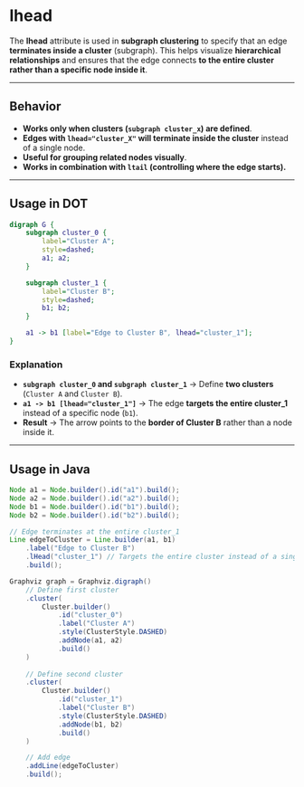 # lhead

The **lhead** attribute is used in **subgraph clustering** to specify that an edge **terminates inside a cluster** (subgraph). This helps visualize **hierarchical relationships** and ensures that the edge connects **to the entire cluster rather than a specific node inside it**.

------

## **Behavior**

- **Works only when clusters (`subgraph cluster_x`) are defined**.
- **Edges with `lhead="cluster_X"` will terminate inside the cluster** instead of a single node.
- **Useful for grouping related nodes visually**.
- **Works in combination with `ltail` (controlling where the edge starts).**

------

## **Usage in DOT**

```dot
digraph G {
    subgraph cluster_0 {
        label="Cluster A";
        style=dashed;
        a1; a2;
    }

    subgraph cluster_1 {
        label="Cluster B";
        style=dashed;
        b1; b2;
    }

    a1 -> b1 [label="Edge to Cluster B", lhead="cluster_1"];
}
```

### **Explanation**

- **`subgraph cluster_0` and `subgraph cluster_1`** → Define **two clusters** (`Cluster A` and `Cluster B`).
- **`a1 -> b1 [lhead="cluster_1"]`** → The edge **targets the entire cluster_1** instead of a specific node (`b1`).
- **Result** → The arrow points to the **border of Cluster B** rather than a node inside it.

------

## **Usage in Java**

```java
Node a1 = Node.builder().id("a1").build();
Node a2 = Node.builder().id("a2").build();
Node b1 = Node.builder().id("b1").build();
Node b2 = Node.builder().id("b2").build();

// Edge terminates at the entire cluster_1
Line edgeToCluster = Line.builder(a1, b1)
    .label("Edge to Cluster B")
    .lHead("cluster_1") // Targets the entire cluster instead of a single node
    .build();

Graphviz graph = Graphviz.digraph()
    // Define first cluster
    .cluster(
        Cluster.builder()
            .id("cluster_0")
            .label("Cluster A")
            .style(ClusterStyle.DASHED)
            .addNode(a1, a2)
            .build()
    )
    
    // Define second cluster
    .cluster(
        Cluster.builder()
            .id("cluster_1")
            .label("Cluster B")
            .style(ClusterStyle.DASHED)
            .addNode(b1, b2)
            .build()
    )

    // Add edge
    .addLine(edgeToCluster)
    .build();
```